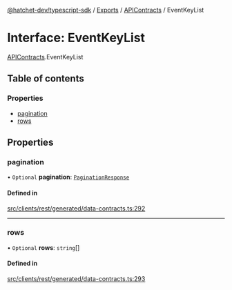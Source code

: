[@hatchet-dev/typescript-sdk](../README.md) / [Exports](../modules.md) / [APIContracts](../modules/APIContracts.md) / EventKeyList

# Interface: EventKeyList

[APIContracts](../modules/APIContracts.md).EventKeyList

## Table of contents

### Properties

- [pagination](APIContracts.EventKeyList.md#pagination)
- [rows](APIContracts.EventKeyList.md#rows)

## Properties

### pagination

• `Optional` **pagination**: [`PaginationResponse`](APIContracts.PaginationResponse.md)

#### Defined in

[src/clients/rest/generated/data-contracts.ts:292](https://github.com/hatchet-dev/hatchet/blob/af21f67/typescript-sdk/src/clients/rest/generated/data-contracts.ts#L292)

___

### rows

• `Optional` **rows**: `string`[]

#### Defined in

[src/clients/rest/generated/data-contracts.ts:293](https://github.com/hatchet-dev/hatchet/blob/af21f67/typescript-sdk/src/clients/rest/generated/data-contracts.ts#L293)
